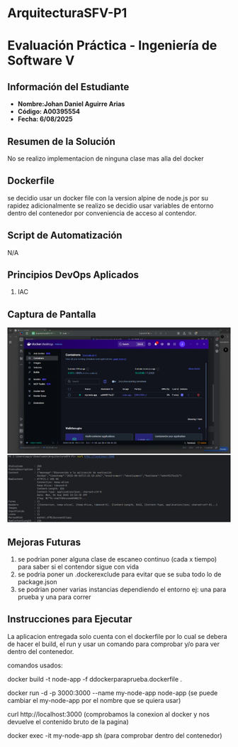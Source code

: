 # ArquitecturaSFV-P1

# Evaluación Práctica - Ingeniería de Software V

## Información del Estudiante
- **Nombre:Johan Daniel Aguirre Arias**
- **Código: A00395554**
- **Fecha: 6/08/2025**

## Resumen de la Solución
No se realizo implementacion de ninguna clase mas alla del docker

## Dockerfile
se decidio usar un docker file con la version alpine de node.js por su rapidez adicionalmente se realizo
se decidio usar variables de entorno dentro del contenedor por conveniencia de acceso al contendor.

## Script de Automatización
N/A

## Principios DevOps Aplicados
1. IAC


## Captura de Pantalla
![img_1.png](img_1.png)
![img.png](img.png)
## Mejoras Futuras
1. se podrian poner alguna clase de escaneo continuo (cada x tiempo) para saber si el contendor sigue con vida
2. se podria poner un .dockerexclude para evitar que se suba todo lo de package.json
3. se podrian poner varias instancias dependiendo el entorno ej: una para prueba y una para correr

## Instrucciones para Ejecutar
La aplicacion entregada solo cuenta con el dockerfile por lo cual se debera de hacer el build, el run y usar un comando
para comprobar y/o para ver dentro del contenedor.

comandos usados:

docker build -t node-app -f ddockerparaprueba.dockerfile .

docker run -d -p 3000:3000 --name my-node-app node-app (se puede cambiar el my-node-app por el nombre que se quiera usar)

curl http://localhost:3000 (comprobamos la conexion al docker y nos devuelve el contenido bruto de la pagina)

docker exec -it my-node-app sh (para comprobar dentro del contenedor)

